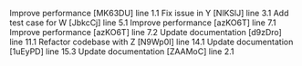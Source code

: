 Improve performance [MK63DU] line 1.1
Fix issue in Y [NlKSlJ] line 3.1
Add test case for W [JbkcCj] line 5.1
Improve performance [azKO6T] line 7.1
Improve performance [azKO6T] line 7.2
Update documentation [d9zDro] line 11.1
Refactor codebase with Z [N9Wp0I] line 14.1
Update documentation [1uEyPD] line 15.3
Update documentation [ZAAMoC] line 2.1
